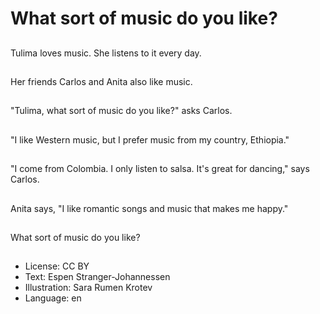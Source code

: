 # What sort of music do you like?

##
Tulima loves music. She listens to it every day.

##
Her friends Carlos and Anita also like music.

##
"Tulima, what sort of music do you like?" asks Carlos.

##
"I like Western music, but I prefer music from my country, Ethiopia."

##
"I come from Colombia. I only listen to salsa. It's great for dancing," says Carlos.

##
Anita says, "I like romantic songs and music that makes me happy."

##
What sort of music do you like?

##
* License: CC BY
* Text: Espen Stranger-Johannessen
* Illustration: Sara Rumen Krotev
* Language: en

